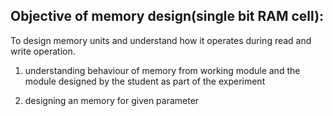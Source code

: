 ## Objective of memory design(single bit RAM cell):

To design memory units and understand how it operates during read and write operation.

1. understanding behaviour of memory from working module and the module designed by the student as part of the experiment

2. designing an memory for given parameter